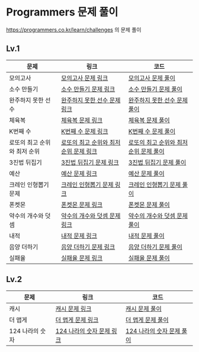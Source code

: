 # **Programmers 문제 풀이**
https://programmers.co.kr/learn/challenges 의 문제 풀이

## **Lv.1**
|문제|링크|코드|
|------|---|---|
|모의고사|[모의고사 문제 링크](https://programmers.co.kr/learn/courses/30/lessons/42840)|[모의고사 문제 풀이](https://github.com/Seomingyun/Programmers/blob/main/Lv.1/%EB%AA%A8%EC%9D%98%EA%B3%A0%EC%82%AC.ipynb)|
|소수 만들기|[소수 만들기 문제 링크](https://programmers.co.kr/learn/courses/30/lessons/12977)|[소수 만들기 문제 풀이](https://colab.research.google.com/drive/1lVJ4KIoNSYEGr-4bHnx40kZzij_VpqdG#scrollTo=QWYfYbPZD7hG)|
|완주하지 못한 선수|[완주하지 못한 선수 문제 링크](https://programmers.co.kr/learn/courses/30/lessons/42576)|[완주하지 못한 선수 문제 풀이](https://github.com/Seomingyun/Programmers/blob/main/Lv.1/%EC%99%84%EC%A3%BC%ED%95%98%EC%A7%80_%EB%AA%BB%ED%95%9C_%EC%84%A0%EC%88%98.ipynb)|
|체육복|[체육복 문제 링크](https://programmers.co.kr/learn/courses/30/lessons/42862)|[체육복 문제 풀이](https://github.com/Seomingyun/Programmers/blob/main/Lv.1/%EC%B2%B4%EC%9C%A1%EB%B3%B5.ipynb)|
|K번째 수|[K번째 수 문제 링크](https://programmers.co.kr/learn/courses/30/lessons/42748)|[K번째 수 문제 풀이](https://github.com/Seomingyun/Programmers/blob/main/Lv.1/K%EB%B2%88%EC%A7%B8_%EC%88%98.ipynb)|
|로또의 최고 순위와 최저 순위 |[로또의 최고 순위와 최저 순위 문제 링크](https://programmers.co.kr/learn/courses/30/lessons/77484)|[로또의 최고 순위와 최저 순위 문제 풀이](https://github.com/Seomingyun/Programmers/blob/main/Lv.1/%EB%A1%9C%EB%98%90%EC%9D%98_%EC%B5%9C%EA%B3%A0_%EC%88%9C%EC%9C%84%EC%99%80_%EC%B5%9C%EC%A0%80_%EC%88%9C%EC%9C%84.ipynb)|
|3진법 뒤집기|[3진법 뒤집기 문제 링크](https://programmers.co.kr/learn/courses/30/lessons/68935)|[3진법 뒤집기 문제 풀이](https://github.com/Seomingyun/Programmers/blob/main/Lv.1/3%EC%A7%84%EB%B2%95_%EB%92%A4%EC%A7%91%EA%B8%B0.ipynb)|
|예산|[예산 문제 링크](https://programmers.co.kr/learn/courses/30/lessons/12982)|[예산 문제 풀이](https://github.com/Seomingyun/Programmers/blob/main/Lv.1/%EC%98%88%EC%82%B0.ipynb)|
|크레인 인형뽑기 문제|[크레인 인형뽑기 문제 링크](https://programmers.co.kr/learn/courses/30/lessons/64061)|[크레인 인형뽑기 문제 풀이](https://github.com/Seomingyun/Programmers/blob/main/Lv.1/%ED%81%AC%EB%A0%88%EC%9D%B8_%EC%9D%B8%ED%98%95%EB%BD%91%EA%B8%B0_%EB%AC%B8%EC%A0%9C.ipynb)|
|폰켓몬|[폰켓몬 문제 링크](https://programmers.co.kr/learn/courses/30/lessons/1845)|[폰켓몬 문제 풀이](https://github.com/Seomingyun/Programmers/blob/main/Lv.1/%ED%8F%B0%EC%BC%93%EB%AA%AC.ipynb)|
|약수의 개수와 덧셈|[약수의 개수와 덧셈 문제 링크](https://programmers.co.kr/learn/courses/30/lessons/77884)|[약수의 개수와 덧셈 문제 풀이](https://github.com/Seomingyun/Programmers/blob/main/Lv.1/%EC%95%BD%EC%88%98%EC%9D%98%20%EA%B0%9C%EC%88%98%EC%99%80%20%EB%8D%A7%EC%85%88.ipynb)|
|내적|[내적 문제 링크](https://programmers.co.kr/learn/courses/30/lessons/70128)|[내적 문제 풀이](https://github.com/Seomingyun/Programmers/blob/main/Lv.1/%EB%82%B4%EC%A0%81.ipynb)|
|음양 더하기|[음양 더하기 문제 링크](https://programmers.co.kr/learn/courses/30/lessons/76501)|[음양 더하기 문제 풀이](https://github.com/Seomingyun/Programmers/blob/main/Lv.1/%EC%9D%8C%EC%96%91_%EB%8D%94%ED%95%98%EA%B8%B0.ipynb)|
|실패율|[실패율 문제 링크](https://programmers.co.kr/learn/courses/30/lessons/42889?language=python3)|[실패율 문제 풀이](https://github.com/Seomingyun/Programmers/blob/main/Lv.1/%EC%8B%A4%ED%8C%A8%EC%9C%A8.ipynb)|
## **Lv.2**
|문제|링크|코드|
|------|---|---|
|캐시|[캐시 문제 링크](https://programmers.co.kr/learn/courses/30/lessons/17680)|[캐시 문제 풀이](https://github.com/Seomingyun/Programmers/blob/main/Lv.2/%EC%BA%90%EC%8B%9C.ipynb)|
|더 맵게|[더 맵게 문제 링크](https://colab.research.google.com/drive/1Skk_XuKXGLM7t5bhyB018OuG5EVYIO9e#scrollTo=UqnIvJGeh59o)|[더 맵게 문제 풀이](https://github.com/Seomingyun/Programmers/blob/main/Lv.2/%EB%8D%94_%EB%A7%B5%EA%B2%8C.ipynb)|
|124 나라의 숫자|[124 나라의 숫자 문제 링크](https://programmers.co.kr/learn/courses/30/lessons/12899)|[124 나라의 숫자 문제 풀이](https://github.com/Seomingyun/Programmers/blob/main/Lv.2/124_%EB%82%98%EB%9D%BC%EC%9D%98_%EC%88%AB%EC%9E%90.ipynb)|
